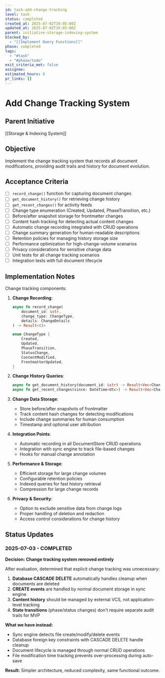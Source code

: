 ```yaml
---
id: task-add-change-tracking
level: task
status: completed
created_at: 2025-07-02T19:05:00Z
updated_at: 2025-07-02T19:05:00Z
parent: initiative-storage-indexing-system
blocked_by: 
  - "[[Implement Query Functions]]"
phase: completed
tags:
  - "#task"
  - "#phase/todo"
exit_criteria_met: false
assignee: 
estimated_hours: 8
pr_links: []
---
```


# Add Change Tracking System

## Parent Initiative

[[Storage & Indexing System]]

## Objective

Implement the change tracking system that records all document modifications, providing audit trails and history for document evolution.

## Acceptance Criteria

- [ ] `record_change()` function for capturing document changes
- [ ] `get_document_history()` for retrieving change history
- [ ] `get_recent_changes()` for activity feeds
- [ ] Change type enumeration (Created, Updated, PhaseTransition, etc.)
- [ ] Before/after snapshot storage for frontmatter changes
- [ ] Content hash tracking for detecting actual content changes
- [ ] Automatic change recording integrated with CRUD operations
- [ ] Change summary generation for human-readable descriptions
- [ ] Retention policies for managing history storage size
- [ ] Performance optimization for high-change-volume scenarios
- [ ] Privacy considerations for sensitive change data
- [ ] Unit tests for all change tracking scenarios
- [ ] Integration tests with full document lifecycle

## Implementation Notes

Change tracking components:

1. **Change Recording**:
   ```rust
   async fn record_change(
       document_id: &str,
       change_type: ChangeType,
       details: ChangeDetails
   ) -> Result<()>
   
   enum ChangeType {
       Created,
       Updated, 
       PhaseTransition,
       StatusChange,
       ContentModified,
       FrontmatterUpdated,
   }
   ```

2. **Change History Queries**:
   ```rust
   async fn get_document_history(document_id: &str) -> Result<Vec<ChangeRecord>>
   async fn get_recent_changes(since: DateTime<Utc>) -> Result<Vec<ChangeRecord>>
   ```

3. **Change Data Storage**:
   - Store before/after snapshots of frontmatter
   - Track content hash changes for detecting modifications
   - Include change summaries for human consumption
   - Timestamp and optional user attribution

4. **Integration Points**:
   - Automatic recording in all DocumentStore CRUD operations
   - Integration with sync engine to track file-based changes
   - Hooks for manual change annotation

5. **Performance & Storage**:
   - Efficient storage for large change volumes
   - Configurable retention policies
   - Indexed queries for fast history retrieval
   - Compression for large change records

6. **Privacy & Security**:
   - Option to exclude sensitive data from change logs
   - Proper handling of deletion and redaction
   - Access control considerations for change history

## Status Updates

### 2025-07-03 - COMPLETED

**Decision: Change tracking system removed entirely**

After evaluation, determined that explicit change tracking was unnecessary:

1. **Database CASCADE DELETE** automatically handles cleanup when documents are deleted
2. **CREATE events** are handled by normal document storage in sync engine
3. **Content history** should be managed by external VCS, not application-level tracking
4. **State transitions** (phase/status changes) don't require separate audit trails for MVP

**What we have instead:**
- Sync engine detects file create/modify/delete events
- Database foreign key constraints with CASCADE DELETE handle cleanup
- Document lifecycle is managed through normal CRUD operations
- File modification time tracking prevents over-processing during auto-save

**Result:** Simpler architecture, reduced complexity, same functional outcome.
